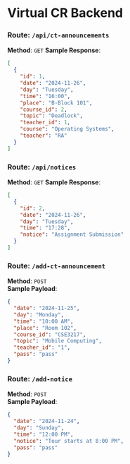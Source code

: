 # Virtual CR Backend

### Route: `/api/ct-announcements`

**Method**: `GET`
**Sample Response**:
```json
[
  {
    "id": 1,
    "date": "2024-11-26",
    "day": "Tuesday",
    "time": "16:00",
    "place": "B-Block 101",
    "course_id": 2,
    "topic": "Deadlock",
    "teacher_id": 1,
    "course": "Operating Systems",
    "teacher": "RA"
  }
]
```

### Route: `/api/notices`

**Method**: `GET`
**Sample Response**:
```json
[
  {
    "id": 2,
    "date": "2024-11-26",
    "day": "Tuesday",
    "time": "17:28",
    "notice": "Assignment Submission"
  }
]
```


### Route: `/add-ct-announcement`

**Method**: `POST`  
**Sample Payload**:

```json
{
  "date": "2024-11-25",
  "day": "Monday",
  "time": "10:00 AM",
  "place": "Room 102",
  "course_id": "CSE3217",
  "topic": "Mobile Computing",
  "teacher_id": "1",
  "pass": "pass"
}

```

### Route: `/add-notice`

**Method**: `POST`  
**Sample Payload**:

```json
{
  "date": "2024-11-24",
  "day": "Sunday",
  "time": "12:00 PM",
  "notice": "Tour starts at 8:00 PM",
  "pass": "pass"
}

```
